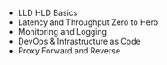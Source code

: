 - LLD HLD Basics
- Latency and Throughput Zero to Hero
- Monitoring and Logging
- DevOps & Infrastructure as Code
- Proxy Forward and Reverse
